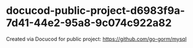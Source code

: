 # docucod-public-project-d6983f9a-7d41-44e2-95a8-9c074c922a82
Created via Docucod for public project: https://github.com/go-gorm/mysql
